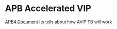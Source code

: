 # APB Accelerated VIP
[APB4 Document](https://developer.arm.com/documentation/ihi0024/c/)
Its tells about how AVIP TB will work

